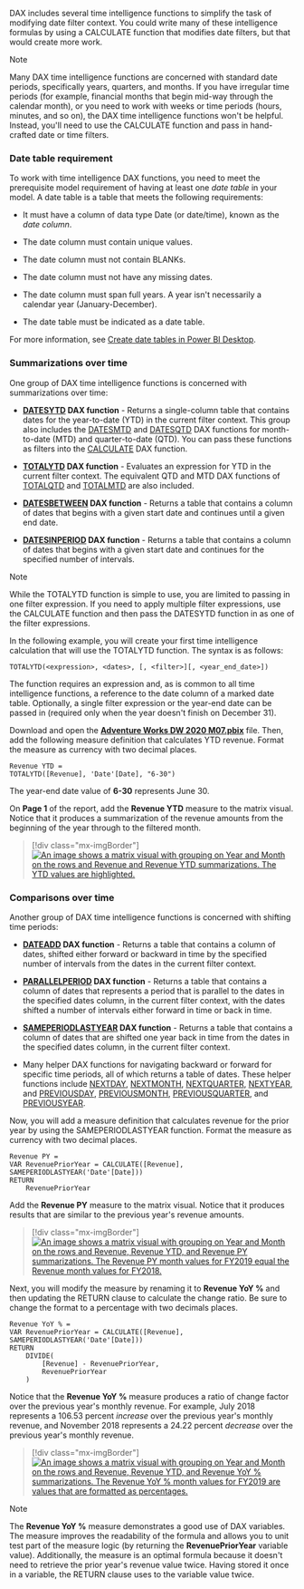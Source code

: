 DAX includes several time intelligence functions to simplify the task of modifying date filter context. You could write many of these intelligence formulas by using a CALCULATE function that modifies date filters, but that would create more work.

> [!NOTE]
> Many DAX time intelligence functions are concerned with standard date periods, specifically years, quarters, and months. If you have irregular time periods (for example, financial months that begin mid-way through the calendar month), or you need to work with weeks or time periods (hours, minutes, and so on), the DAX time intelligence functions won't be helpful. Instead, you'll need to use the CALCULATE function and pass in hand-crafted date or time filters.

### Date table requirement

To work with time intelligence DAX functions, you need to meet the prerequisite model requirement of having at least one *date table* in your model. A date table is a table that meets the following requirements:

-   It must have a column of data type Date (or date/time), known as the *date column*.

-   The date column must contain unique values.

-   The date column must not contain BLANKs.

-   The date column must not have any missing dates.

-   The date column must span full years. A year isn't necessarily a calendar year (January-December).

-   The date table must be indicated as a date table.

For more information, see [Create date tables in Power BI Desktop](https://docs.microsoft.com/power-bi/guidance/model-date-tables/?azure-portal=true).

### Summarizations over time

One group of DAX time intelligence functions is concerned with summarizations over time:

-   **[DATESYTD](https://docs.microsoft.com/dax/datesytd-function-dax/?azure-portal=true) DAX function** - Returns a single-column table that contains dates for the year-to-date (YTD) in the current filter context. This group also includes the [DATESMTD](https://docs.microsoft.com/dax/datesmtd-function-dax/?azure-portal=true) and [DATESQTD](https://docs.microsoft.com/dax/datesqtd-function-dax/?azure-portal=true) DAX functions for month-to-date (MTD) and quarter-to-date (QTD). You can pass these functions as filters into the [CALCULATE](https://docs.microsoft.com/dax/calculate-function-dax/?azure-portal=true) DAX function.

-   **[TOTALYTD](https://docs.microsoft.com/dax/totalytd-function-dax/?azure-portal=true) DAX function** - Evaluates an expression for YTD in the current filter context. The equivalent QTD and MTD DAX functions of [TOTALQTD](https://docs.microsoft.com/dax/totalqtd-function-dax/?azure-portal=true) and [TOTALMTD](https://docs.microsoft.com/dax/totalmtd-function-dax/?azure-portal=true) are also included.

-   **[DATESBETWEEN](https://docs.microsoft.com/dax/datesbetween-function-dax/?azure-portal=true) DAX function** - Returns a table that contains a column of dates that begins with a given start date and continues until a given end date.

-   **[DATESINPERIOD](https://docs.microsoft.com/dax/datesinperiod-function-dax/?azure-portal=true) DAX function** - Returns a table that contains a column of dates that begins with a given start date and continues for the specified number of intervals.

> [!NOTE]
> While the TOTALYTD function is simple to use, you are limited to passing in one filter expression. If you need to apply multiple filter expressions, use the CALCULATE function and then pass the DATESYTD function in as one of the filter expressions.

In the following example, you will create your first time intelligence calculation that will use the TOTALYTD function. The syntax is as follows:

```dax
TOTALYTD(<expression>, <dates>, [, <filter>][, <year_end_date>])
```

The function requires an expression and, as is common to all time intelligence functions, a reference to the date column of a marked date table. Optionally, a single filter expression or the year-end date can be passed in (required only when the year doesn't finish on December 31).

Download and open the [**Adventure Works DW 2020 M07.pbix**](https://github.com/MicrosoftDocs/mslearn-dax-power-bi/raw/main/activities/Adventure%20Works%20DW%202020%20M07.pbix) file. Then, add the following measure definition that calculates YTD revenue. Format the measure as currency with two decimal places.

```dax
Revenue YTD =
TOTALYTD([Revenue], 'Date'[Date], "6-30")
```

The year-end date value of **6-30** represents June 30.

On **Page 1** of the report, add the **Revenue YTD** measure to the matrix visual. Notice that it produces a summarization of the revenue amounts from the beginning of the year through to the filtered month.

> [!div class="mx-imgBorder"]
> [![An image shows a matrix visual with grouping on Year and Month on the rows and Revenue and Revenue YTD summarizations. The YTD values are highlighted.](../media/dax-matrix-revenue-ytd-activity-ssm.png)](../media/dax-matrix-revenue-ytd-activity-ssm.png#lightbox)

### Comparisons over time

Another group of DAX time intelligence functions is concerned with shifting time periods:

-   **[DATEADD](https://docs.microsoft.com/dax/dateadd-function-dax/?azure-portal=true) DAX function** - Returns a table that contains a column of dates, shifted either forward or backward in time by the specified number of intervals from the dates in the current filter context.

-   **[PARALLELPERIOD](https://docs.microsoft.com/dax/parallelperiod-function-dax/?azure-portal=true) DAX function** - Returns a table that contains a column of dates that represents a period that is parallel to the dates in the specified dates column, in the current filter context, with the dates shifted a number of intervals either forward in time or back in time.

-   **[SAMEPERIODLASTYEAR](https://docs.microsoft.com/dax/sameperiodlastyear-function-dax/?azure-portal=true) DAX function** - Returns a table that contains a column of dates that are shifted one year back in time from the dates in the specified dates column, in the current filter context.

-   Many helper DAX functions for navigating backward or forward for specific time periods, all of which returns a table of dates. These helper functions include [NEXTDAY](https://docs.microsoft.com/dax/nextday-function-dax/?azure-portal=true), [NEXTMONTH](https://docs.microsoft.com/dax/nextmonth-function-dax/?azure-portal=true), [NEXTQUARTER](https://docs.microsoft.com/dax/nextquarter-function-dax/?azure-portal=true), [NEXTYEAR](https://docs.microsoft.com/dax/nextyear-function-dax/?azure-portal=true), and [PREVIOUSDAY](https://docs.microsoft.com/dax/previousday-function-dax/?azure-portal=true), [PREVIOUSMONTH](https://docs.microsoft.com/dax/previousmonth-function-dax/?azure-portal=true), [PREVIOUSQUARTER](https://docs.microsoft.com/dax/previousquarter-function-dax/?azure-portal=true), and [PREVIOUSYEAR](https://docs.microsoft.com/dax/previousyear-function-dax/?azure-portal=true).

Now, you will add a measure definition that calculates revenue for the prior year by using the SAMEPERIODLASTYEAR function. Format the measure as currency with two decimal places.

```dax
Revenue PY =
VAR RevenuePriorYear = CALCULATE([Revenue], SAMEPERIODLASTYEAR('Date'[Date]))
RETURN
	RevenuePriorYear
```

Add the **Revenue PY** measure to the matrix visual. Notice that it produces results that are similar to the previous year's revenue amounts.

> [!div class="mx-imgBorder"]
> [![An image shows a matrix visual with grouping on Year and Month on the rows and Revenue, Revenue YTD, and Revenue PY summarizations. The Revenue PY month values for FY2019 equal the Revenue month values for FY2018.](../media/dax-matrix-revenue-py-ssm.png)](../media/dax-matrix-revenue-py-ssm.png#lightbox)

Next, you will modify the measure by renaming it to **Revenue YoY %** and then updating the RETURN clause to calculate the change ratio. Be sure to change the format to a percentage with two decimals places.

```dax
Revenue YoY % =
VAR RevenuePriorYear = CALCULATE([Revenue], SAMEPERIODLASTYEAR('Date'[Date]))
RETURN
	DIVIDE(
		[Revenue] - RevenuePriorYear,
		RevenuePriorYear
	)
```

Notice that the **Revenue YoY %** measure produces a ratio of change factor over the previous year's monthly revenue. For example, July 2018 represents a 106.53 percent *increase* over the previous year's monthly revenue, and November 2018 represents a 24.22 percent *decrease* over the previous year's monthly revenue.

> [!div class="mx-imgBorder"]
> [![An image shows a matrix visual with grouping on Year and Month on the rows and Revenue, Revenue YTD, and Revenue YoY % summarizations. The Revenue YoY % month values for FY2019 are values that are formatted as percentages.](../media/dax-matrix-revenue-yoy-ssm.png)](../media/dax-matrix-revenue-yoy-ssm.png#lightbox)

> [!NOTE]
> The **Revenue YoY %** measure demonstrates a good use of DAX variables. The measure improves the readability of the formula and allows you to unit test part of the measure logic (by returning the **RevenuePriorYear** variable value). Additionally, the measure is an optimal formula because it doesn't need to retrieve the prior year's revenue value twice. Having stored it once in a variable, the RETURN clause uses to the variable value twice.
